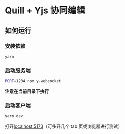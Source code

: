 # Quill + Yjs 协同编辑

## 如何运行

### 安装依赖

```bash
yarn
```

### 启动服务端

```bash
PORT=1234 npx y-websocket
```

**注意在当前目录下执行**

### 启动客户端

```bash
yarn dev
```

打开[localhost:5173](http://localhost:5173)（可多开几个 tab 页或浏览器进行测试）
